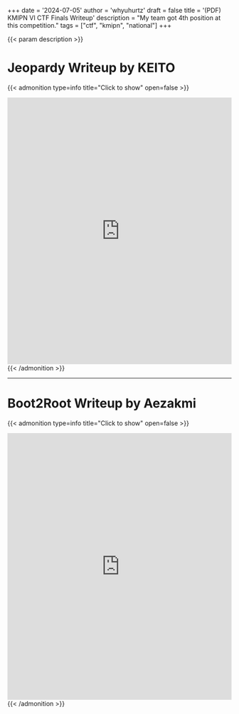 +++
date = '2024-07-05'
author = 'whyuhurtz'
draft = false
title = '(PDF) KMIPN VI CTF Finals Writeup'
description = "My team got 4th position at this competition."
tags = ["ctf", "kmipn", "national"]
+++

{{< param description >}}

# Jeopardy Writeup by KEITO

{{< admonition type=info title="Click to show" open=false >}}
<iframe
  src="https://mozilla.github.io/pdf.js/web/viewer.html?file=https://raw.githubusercontent.com/whyuhurtz/hugo-blog/main/assets/pdf/KMIPNVI-KEITO_Jeopardy.pdf"
  width="100%"
  height="600px"
  style="border: none;">
</iframe>
{{< /admonition >}}

---

# Boot2Root Writeup by Aezakmi

{{< admonition type=info title="Click to show" open=false >}}
<iframe
  src="https://mozilla.github.io/pdf.js/web/viewer.html?file=https://raw.githubusercontent.com/whyuhurtz/hugo-blog/main/assets/pdf/KMIPNVI-Aezakmi_Boot2Root.pdf"
  width="100%"
  height="600px"
  style="border: none;">
</iframe>
{{< /admonition >}}
